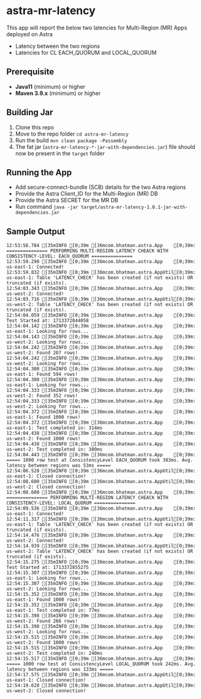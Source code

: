 # astra-mr-latency
This app will report the below two latencies for Multi-Region (MR) Apps deployed on Astra
- Latency between the two regions
- Latencies for CL EACH_QUORUM and LOCAL_QUORUM

## Prerequisite
- **Java11** (minimum) or higher
- **Maven 3.9.x** (minimum) or higher

## Building Jar 
1. Clone this repo
2. Move to the repo folder `cd astra-mr-latency`
3. Run the build `mvn clean package -Passembly`
4. The fat jar (`astra-mr-latency-*-jar-with-dependencies.jar`) file should now be present in the `target` folder

## Running the App
- Add secure-connect-bundle (SCB) details for the two Astra regions
- Provide the Astra Client_ID for the Multi-Region (MR) DB
- Provide the Astra SECRET for the MR DB
- Run command `java -jar target/astra-mr-latency-1.0.1-jar-with-dependencies.jar`

## Sample Output
```
12:53:56.784 [35mINFO [0;39m [36mcom.bhatman.astra.App    [0;39m: =============== PERFORMING MULTI-REGION LATENCY CHEACK WITH CONSISTENCY-LEVEL: EACH_QUORUM ===============
12:53:59.298 [35mINFO [0;39m [36mcom.bhatman.astra.App    [0;39m: us-east-1: Connected!
12:53:59.832 [35mINFO [0;39m [36mcom.bhatman.astra.AppUtil[0;39m: us-east-1: Table 'LATENCY_CHECK' has been created (if not exists) OR truncated (if exists).
12:54:03.343 [35mINFO [0;39m [36mcom.bhatman.astra.App    [0;39m: us-west-2: Connected!
12:54:03.716 [35mINFO [0;39m [36mcom.bhatman.astra.AppUtil[0;39m: us-west-2: Table 'LATENCY_CHECK' has been created (if not exists) OR truncated (if exists).
12:54:04.059 [35mINFO [0;39m [36mcom.bhatman.astra.App    [0;39m: Test Started at: 1713372844058
12:54:04.142 [35mINFO [0;39m [36mcom.bhatman.astra.App    [0;39m: us-east-1: Looking for rows...
12:54:04.143 [35mINFO [0;39m [36mcom.bhatman.astra.App    [0;39m: us-west-2: Looking for rows...
12:54:04.242 [35mINFO [0;39m [36mcom.bhatman.astra.App    [0;39m: us-west-2: Found 207 rows!
12:54:04.242 [35mINFO [0;39m [36mcom.bhatman.astra.App    [0;39m: us-west-2: Looking for rows...
12:54:04.300 [35mINFO [0;39m [36mcom.bhatman.astra.App    [0;39m: us-east-1: Found 594 rows!
12:54:04.300 [35mINFO [0;39m [36mcom.bhatman.astra.App    [0;39m: us-east-1: Looking for rows...
12:54:04.333 [35mINFO [0;39m [36mcom.bhatman.astra.App    [0;39m: us-west-2: Found 352 rows!
12:54:04.333 [35mINFO [0;39m [36mcom.bhatman.astra.App    [0;39m: us-west-2: Looking for rows...
12:54:04.372 [35mINFO [0;39m [36mcom.bhatman.astra.App    [0;39m: us-east-1: Found 1000 rows!
12:54:04.372 [35mINFO [0;39m [36mcom.bhatman.astra.App    [0;39m: us-east-1: Test completed in: 314ms
12:54:04.438 [35mINFO [0;39m [36mcom.bhatman.astra.App    [0;39m: us-west-2: Found 1000 rows!
12:54:04.438 [35mINFO [0;39m [36mcom.bhatman.astra.App    [0;39m: us-west-2: Test completed in: 380ms
12:54:04.443 [35mINFO [0;39m [36mcom.bhatman.astra.App    [0;39m: ===== 1000 row test at ConsistencyLevel EACH_QUORUM took 383ms. Avg. latency between regions was 53ms =====
12:54:06.528 [35mINFO [0;39m [36mcom.bhatman.astra.AppUtil[0;39m: us-east-1: Closed connection!
12:54:08.600 [35mINFO [0;39m [36mcom.bhatman.astra.AppUtil[0;39m: us-west-2: Closed connection!
12:54:08.600 [35mINFO [0;39m [36mcom.bhatman.astra.App    [0;39m: =============== PERFORMING MULTI-REGION LATENCY CHEACK WITH CONSISTENCY-LEVEL: LOCAL_QUORUM ===============
12:54:09.536 [35mINFO [0;39m [36mcom.bhatman.astra.App    [0;39m: us-east-1: Connected!
12:54:11.317 [35mINFO [0;39m [36mcom.bhatman.astra.AppUtil[0;39m: us-east-1: Table 'LATENCY_CHECK' has been created (if not exists) OR truncated (if exists).
12:54:14.476 [35mINFO [0;39m [36mcom.bhatman.astra.App    [0;39m: us-west-2: Connected!
12:54:14.939 [35mINFO [0;39m [36mcom.bhatman.astra.AppUtil[0;39m: us-west-2: Table 'LATENCY_CHECK' has been created (if not exists) OR truncated (if exists).
12:54:15.275 [35mINFO [0;39m [36mcom.bhatman.astra.App    [0;39m: Test Started at: 1713372855275
12:54:15.307 [35mINFO [0;39m [36mcom.bhatman.astra.App    [0;39m: us-east-1: Looking for rows...
12:54:15.307 [35mINFO [0;39m [36mcom.bhatman.astra.App    [0;39m: us-west-2: Looking for rows...
12:54:15.352 [35mINFO [0;39m [36mcom.bhatman.astra.App    [0;39m: us-east-1: Found 1000 rows!
12:54:15.352 [35mINFO [0;39m [36mcom.bhatman.astra.App    [0;39m: us-east-1: Test completed in: 77ms
12:54:15.398 [35mINFO [0;39m [36mcom.bhatman.astra.App    [0;39m: us-west-2: Found 266 rows!
12:54:15.398 [35mINFO [0;39m [36mcom.bhatman.astra.App    [0;39m: us-west-2: Looking for rows...
12:54:15.515 [35mINFO [0;39m [36mcom.bhatman.astra.App    [0;39m: us-west-2: Found 1000 rows!
12:54:15.515 [35mINFO [0;39m [36mcom.bhatman.astra.App    [0;39m: us-west-2: Test completed in: 240ms
12:54:15.517 [35mINFO [0;39m [36mcom.bhatman.astra.App    [0;39m: ===== 1000 row test at ConsistencyLevel LOCAL_QUORUM took 242ms. Avg. latency between regions was 133ms =====
12:54:17.575 [35mINFO [0;39m [36mcom.bhatman.astra.AppUtil[0;39m: us-east-1: Closed connection!
12:54:19.628 [35mINFO [0;39m [36mcom.bhatman.astra.AppUtil[0;39m: us-west-2: Closed connection!
```

